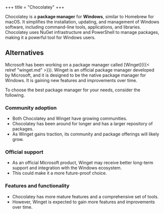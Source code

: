 +++
title = "Chocolatey"
+++

Chocolatey is a **package manager** for **Windows**, 
similar to Homebrew for macOS. 
It simplifies the installation, updating, and management of Windows software, 
including command-line tools, applications, and libraries. 
Chocolatey uses NuGet infrastructure and PowerShell to manage packages, 
making it a powerful tool for Windows users.

## Alternatives

 Microsoft has been working on a package manager called [Winget]({{< relref "winget.md" >}}).
 Winget is an official package manager developed by Microsoft, 
 and it is designed to be the native package manager for Windows. 
 It is gaining new features and improvements over time. 

To choose the best package manager for your needs, consider the following.

### Community adoption

- Both Chocolatey and Winget have growing communities. 
- Chocolatey has been around for longer and has a larger repository of packages. 
- As Winget gains traction, its community and package offerings will likely grow.

### Official support

- As an official Microsoft product, Winget may receive better long-term support and integration with the Windows ecosystem. 
- This could make it a more future-proof choice.

### Features and functionality

- Chocolatey has more mature features and a comprehensive set of tools. 
- However, Winget is expected to gain more features and improvements over time.


